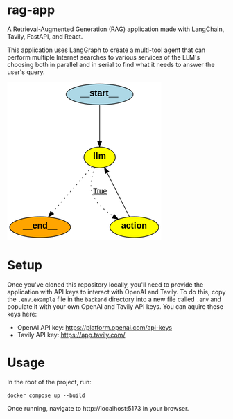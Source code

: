 # rag-app

A Retrieval-Augmented Generation (RAG) application made with LangChain, Tavily, FastAPI, and React.

This application uses LangGraph to create a multi-tool agent that can perform multiple Internet searches to various services of the LLM's choosing both in parallel and in serial to find what it needs to answer the user's query.

![State Graph](./state_graph.png "State Graph")

# Setup

Once you've cloned this repository locally, you'll need to provide the application with API keys to interact with OpenAI and Tavily. To do this, copy the `.env.example` file in the `backend` directory into a new file called `.env` and populate it with your own OpenAI and Tavily API keys. You can aquire these keys here:

- OpenAI API key: https://platform.openai.com/api-keys
- Tavily API key: https://app.tavily.com/

# Usage

In the root of the project, run:

```
docker compose up --build
```

Once running, navigate to http://localhost:5173 in your browser.
